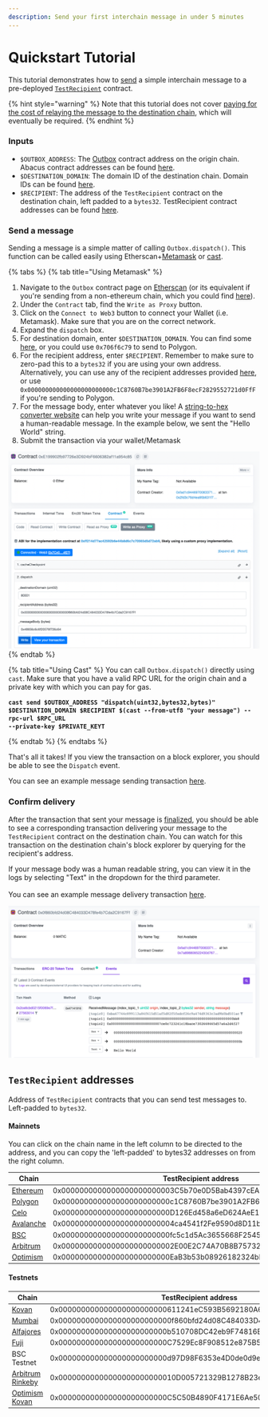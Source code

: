 ```yaml
---
description: Send your first interchain message in under 5 minutes
---
```


# Quickstart Tutorial

This tutorial demonstrates how to [send](send.md) a simple interchain message to a pre-deployed [`TestRecipient`](https://github.com/abacus-network/abacus-monorepo/blob/e199e9688a4b5710fe45eefd2f04ecb84385952c/solidity/core/contracts/test/TestRecipient.sol) contract.

{% hint style="warning" %}
Note that this tutorial does not cover [paying for the cost of relaying the message to the destination chain](gas.md), which will eventually be required.
{% endhint %}

### Inputs

* `$OUTBOX_ADDRESS`: The [Outbox](../../protocol/messaging/outbox.md) contract address on the origin chain. Abacus contract addresses can be found [here](../addresses.md#outbox).
* `$DESTINATION_DOMAIN`: The domain ID of the destination chain. Domain IDs can be found [here](../domains.md).
* `$RECIPIENT`: The address of the `TestRecipient` contract on the destination chain, left padded to a `bytes32`. TestRecipient contract addresses can be found [here](quickstart-tutorial.md#appendix).

### Send a message

Sending a message is a simple matter of calling `Outbox.dispatch()`. This function can be called easily using Etherscan+[Metamask](https://metamask.io/) or [cast](https://book.getfoundry.sh/cast/).

{% tabs %}
{% tab title="Using Metamask" %}
1. Navigate to the `Outbox` contract page on [Etherscan](https://etherscan.io/address/0x2f9DB5616fa3fAd1aB06cB2C906830BA63d135e3#writeProxyContract) (or its equivalent if you're sending from a non-ethereum chain, which you could find [here](../addresses.md#outbox)).
2. Under the `Contract` tab, find the `Write as Proxy` button.
3. Click on the `Connect to Web3` button to connect your Wallet (i.e. Metamask). Make sure that you are on the correct network.
4. Expand the `dispatch` box.
5. For destination domain, enter `$DESTINATION_DOMAIN`. You can find some [here](../domains.md), or you could use `0x706f6c79` to send to Polygon.
6. For the recipient address, enter `$RECIPIENT`. Remember to make sure to zero-pad this to a `bytes32` if you are using your own address. Alternatively, you can use any of the recipient addresses provided [here](quickstart-tutorial.md#testrecipient-addresses), or use `0x000000000000000000000000c1C8760B7be3901A2FB6F8ecF2829552721d0FfF` if you're sending to Polygon.
7. For the message body, enter whatever you like! A [string-to-hex converter website](https://dencode.com/en/string/hex) can help you write your message if you want to send a human-readable message. In the example below, we sent the "Hello World" string.
8. Submit the transaction via your wallet/Metamask

![How to send an interchain message using Etherscan + Metamask](<../../.gitbook/assets/Screen Shot 2022-08-10 at 4.01.00 PM.png>)
{% endtab %}

{% tab title="Using Cast" %}
You can call `Outbox.dispatch()` directly using `cast`. Make sure that you have a valid RPC URL for the origin chain and a private key with which you can pay for gas.

<pre class="language-shell" data-overflow="wrap"><code class="lang-shell"><strong>cast send $OUTBOX_ADDRESS "dispatch(uint32,bytes32,bytes)" $DESTINATION_DOMAIN $RECIPIENT $(cast --from-utf8 "your message") --rpc-url $RPC_URL
</strong><strong>--private-key $PRIVATE_KEYT</strong></code></pre>
{% endtab %}
{% endtabs %}

That's all it takes! If you view the transaction on a block explorer, you should be able to see the `Dispatch` event.

You can see an example message sending transaction [here](https://kovan.etherscan.io/tx/0x7cabd0c3c780f62bbadff0b400086d46bfca0bf5c7cbd34a3e30c8880dddb5e3#eventlog).

### Confirm delivery

After the transaction that sent your message is [finalized](../latencies.md), you should be able to see a corresponding transaction delivering your message to the `TestRecipient` contract on the destination chain. You can watch for this transaction on the destination chain's block explorer by querying for the recipient's address.

If your message body was a human readable string, you can view it in the logs by selecting "Text" in the dropdown for the third parameter.\
\
You can see an example message delivery transaction [here](https://mumbai.polygonscan.com/address/0x0f860bfd24d08c484033d478fe4b7cda2c9167ff#events.).

![This transaction delivered an interchain message to the TestRecipient contract on Mumbai](<../../.gitbook/assets/Screen Shot 2022-08-10 at 4.04.40 PM.png>)

## `TestRecipient` addresses

Address of `TestRecipient` contracts that you can send test messages to. Left-padded to `bytes32`.

#### Mainnets

You can click on the chain name in the left column to be directed to the address, and you can copy the 'left-padded' to bytes32 addresses on from the right column.

| Chain                                                                                          | TestRecipient address                                              |
| ---------------------------------------------------------------------------------------------- | ------------------------------------------------------------------ |
| [Ethereum](https://etherscan.io/address/0x3C5b70e0D5Bab4397cEA18272574c44aC8fC9A6E)            | 0x0000000000000000000000003C5b70e0D5Bab4397cEA18272574c44aC8fC9A6E |
| [Polygon](https://polygonscan.com/address/0xc1C8760B7be3901A2FB6F8ecF2829552721d0FfF)          | 0x000000000000000000000000c1C8760B7be3901A2FB6F8ecF2829552721d0FfF |
| [Celo](https://celoscan.io/address/0xD126Ed458a6eD624AeE125Ef2F5285E80CEe980D)                 | 0x000000000000000000000000D126Ed458a6eD624AeE125Ef2F5285E80CEe980D |
| [Avalanche](https://snowtrace.io/address/0x4ca4541f2Fe9590d8D11b005bFFfe9F231CCb5d0)           | 0x0000000000000000000000004ca4541f2Fe9590d8D11b005bFFfe9F231CCb5d0 |
| [BSC](https://bscscan.com/address/0xfc5c1d5Ac3655668F2545668938a52D7810DB86d)                  | 0x000000000000000000000000fc5c1d5Ac3655668F2545668938a52D7810DB86d |
| [Arbitrum](https://arbiscan.io/address/0x2E00E2C74A70B8B7573231e7ED063FEf065855Ab)             | 0x0000000000000000000000002E00E2C74A70B8B7573231e7ED063FEf065855Ab |
| [Optimism](https://optimistic.etherscan.io/address/0xEaB3b53b08926182324bF7E12D30A5393C394cE3) | 0x000000000000000000000000EaB3b53b08926182324bF7E12D30A5393C394cE3 |

#### Testnets

| Chain                                                                                                      | TestRecipient address                                              |
| ---------------------------------------------------------------------------------------------------------- | ------------------------------------------------------------------ |
| [Kovan](https://kovan.etherscan.io/address/0x611241eC593B5692180A6ce5CbD79445826f30Be)                     | 0x000000000000000000000000611241eC593B5692180A6ce5CbD79445826f30Be |
| [Mumbai](https://mumbai.polygonscan.com/address/0x0f860bfd24d08C484033D478fe4b7Cda2C9167Ff)                | 0x0000000000000000000000000f860bfd24d08C484033D478fe4b7Cda2C9167Ff |
| [Alfajores](https://alfajores.celoscan.io/address/0xb510708DC42eb9F74816E8f167B0dEa4C98ad92E)              | 0x000000000000000000000000b510708DC42eb9F74816E8f167B0dEa4C98ad92E |
| [Fuji](https://testnet.snowtrace.io/address/0xC7529Ec8F908512e875B5d118927a3B0665Bc843)                    | 0x000000000000000000000000C7529Ec8F908512e875B5d118927a3B0665Bc843 |
| BSC Testnet                                                                                                | 0x000000000000000000000000d97D98F6353e4D0de0d9e180059941325e23f1f7 |
| [Arbitrum Rinkeby](https://testnet.arbiscan.io/address/0x10D005721329B1278B23e9E84501D339D5037Cbc)         | 0x00000000000000000000000010D005721329B1278B23e9E84501D339D5037Cbc |
| [Optimism Kovan](https://kovan-optimistic.etherscan.io/address/0xC5C50B4890F4171E6Ae50cD50Ff636Baef3b2Ed1) | 0x000000000000000000000000C5C50B4890F4171E6Ae50cD50Ff636Baef3b2Ed1 |
